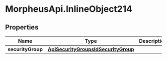 # MorpheusApi.InlineObject214

## Properties

Name | Type | Description | Notes
------------ | ------------- | ------------- | -------------
**securityGroup** | [**ApiSecurityGroupsIdSecurityGroup**](ApiSecurityGroupsIdSecurityGroup.md) |  | 


